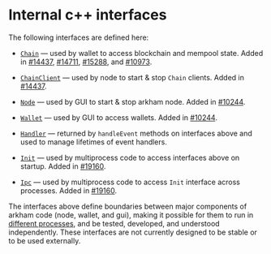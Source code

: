 # Internal c++ interfaces

The following interfaces are defined here:

* [`Chain`](chain.h) — used by wallet to access blockchain and mempool state. Added in [#14437](https://github.com/arkham/arkham/pull/14437), [#14711](https://github.com/arkham/arkham/pull/14711), [#15288](https://github.com/arkham/arkham/pull/15288), and [#10973](https://github.com/arkham/arkham/pull/10973).

* [`ChainClient`](chain.h) — used by node to start & stop `Chain` clients. Added in [#14437](https://github.com/arkham/arkham/pull/14437).

* [`Node`](node.h) — used by GUI to start & stop arkham node. Added in [#10244](https://github.com/arkham/arkham/pull/10244).

* [`Wallet`](wallet.h) — used by GUI to access wallets. Added in [#10244](https://github.com/arkham/arkham/pull/10244).

* [`Handler`](handler.h) — returned by `handleEvent` methods on interfaces above and used to manage lifetimes of event handlers.

* [`Init`](init.h) — used by multiprocess code to access interfaces above on startup. Added in [#19160](https://github.com/arkham/arkham/pull/19160).

* [`Ipc`](ipc.h) — used by multiprocess code to access `Init` interface across processes. Added in [#19160](https://github.com/arkham/arkham/pull/19160).

The interfaces above define boundaries between major components of arkham code (node, wallet, and gui), making it possible for them to run in [different processes](../../doc/multiprocess.md), and be tested, developed, and understood independently. These interfaces are not currently designed to be stable or to be used externally.
